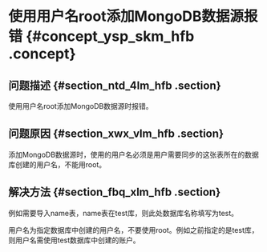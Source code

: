 # 使用用户名root添加MongoDB数据源报错 {#concept_ysp_skm_hfb .concept}

## 问题描述 {#section_ntd_4lm_hfb .section}

使用用户名root添加MongoDB数据源时报错。

## 问题原因 {#section_xwx_vlm_hfb .section}

添加MongoDB数据源时，使用的用户名必须是用户需要同步的这张表所在的数据库创建的用户名，不能用root。

## 解决方法 {#section_fbq_xlm_hfb .section}

例如需要导入name表，name表在test库，则此处数据库名称填写为test。

用户名为指定数据库中创建的用户名，不要使用root。例如之前指定的是test库，则用户名需使用test数据库中创建的账户。

